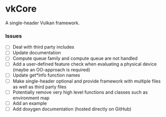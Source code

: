 # vkCore
A single-header Vulkan framework.

### Issues

- [ ] Deal with third party includes
- [ ] Update documentation
- [ ] Compute queue family and compute queue are not handled
- [ ] Add a user-defined feature check when evaluating a physical device (maybe an OO-approach is required)
- [ ] Update get*Info function names
- [ ] Make single-header optional and provide framework with multiple files as well as third party files
- [ ] Potentially remove very high level functions and classes such as environment map
- [ ] Add an example
- [ ] Add doxygen documentation (hosted directly on GitHub)
